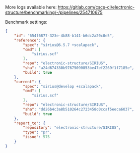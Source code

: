 More logs available here: https://gitlab.com/cscs-ci/electronic-structure/benchmarking/-/pipelines/254710675

Benchmark settings:

```json
{
    "id": "654f6877-323e-4b88-b141-b6dc2a20c0e5",
    "reference": {
        "spec": "sirius@6.5.7 +scalapack",
        "cmd": [
            "sirius.scf"
        ],
        "repo": "electronic-structure/SIRIUS",
        "sha": "a24d674330b97675090853be47ef2269f1f7185e",
        "build": true
    },
    "current": {
        "spec": "sirius@develop +scalapack",
        "cmd": [
            "sirius.scf"
        ],
        "repo": "electronic-structure/SIRIUS",
        "sha": "dd26b4c3a8b510264c2723458c0ccaf5eeca6037",
        "build": true
    },
    "report_to": {
        "repository": "electronic-structure/SIRIUS",
        "type": "pr",
        "issue": 575
    }
}
```
